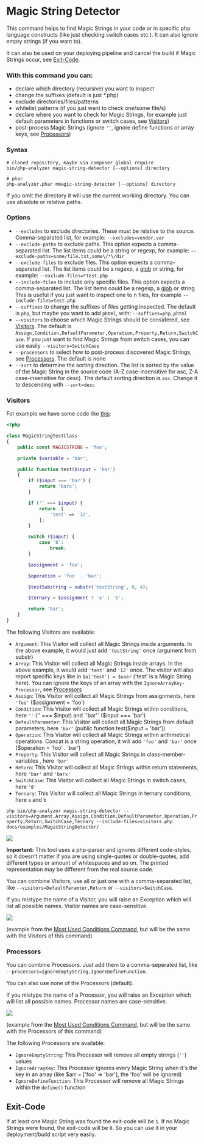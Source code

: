 # Magic String Detector

This command helps to find Magic Strings in your code or in specific php language constructs (like just checking switch cases etc.). It can also ignore empty strings (if you want to). 

It can also be used on your deploying pipeline and cancel the build if Magic Strings occur, see [Exit-Code](#exit-code).

### With this command you can:

- declare which directory (recursive) you want to inspect
- change the suffixes (default is just *.php)
- exclude directories/files/patterns
- whitelist patterns (if you just want to check one/some file/s)
- declare where you want to check for Magic Strings, for example just default parameters in functions or switch cases, see [Visitors](#visitors))
- post-process Magic Strings (ignore `''`, ignore define functions or array keys, see [Processors](#processors))

### Syntax

```shell script
# cloned repository, maybe via composer global require
bin/php-analyzer magic-string-detector [--options] directory

# phar
php-analyzer.phar mmagic-string-detector [--options] directory
```

If you omit the directory it will use the current working directory. You can use absolute or relative paths.

### Options

- `--excludes` to exclude directories. These must be relative to the source. Comma-separated list, for example: `--excludes=vendor,var`
- `--exclude-paths` to exclude paths. This option expects a comma-separated list. The list items could be a string or regexp, for example: `--exclude-paths=some/file.txt,some\/*\/dir`
- `--exclude-files` to exclude files. This option expects a comma-separated list. The list items could be a regexp, a [glob](https://www.php.net/glob) or string, for example: `--exclude-files=*Test.php`
- `--include-files` to include only specific files. This option expects a comma-separated list. The list items could be a regexp, a [glob](https://www.php.net/glob) or string. This is useful if you just want to inspect one to n files, for example `--include-files=test.php`
- `--suffixes` to change the suffixes of files getting inspected. The default is `php`, but maybe you want to add `phtml`, with: `--suffixes=php,phtml`
- `--visitors` to choose which Magic Strings should be considered, see [Visitors](#visitors). The default is `Assign,Condition,DefaultParameter,Operation,Property,Return,SwitchCase`. If you just want to find Magic Strings from switch cases, you can use easily `--visitors=SwitchCase`
- `--processors` to select how to post-process discovered Magic Strings, see [Processors](#processors). The default is none
- `--sort` to determine the sorting direction. The list is sorted by the value of the Magic String in the source code (A-Z case-insensitive for asc, Z-A case-insensitive for desc). The default sorting direction is `asc`. Change it to descending with `--sort=desc`

### Visitors
For example we have some code like [this](examples/MagicStringDetector/visitors.php):

```php
<?php

class MagicStringTestClass
{
    public const MAGICSTRING = 'foo';

    private $variable = 'bar';

    public function test($input = 'bar')
    {
        if ($input === 'bar') {
            return 'barx';
        }

        if ('' === $input) {
            return  [
                'test' => '12',
            ];
        }

        switch ($input) {
            case '8':
                break;
        }

        $assignment = 'foo';

        $operation = 'foo' . 'bar';

        $testSubstring = substr('testString', 0, 4);

        $ternary = $assignment ? 'a' : 'b';

        return 'bar';
    }
}
```

The following Visitors are available:
- `Argument`: This Visitor will collect all Magic Strings inside arguments. In the above example, it would just add `'testString'` once (argument from substr)
- `Array`: This Visitor will collect all Magic Strings inside arrays. In the above example, it would add `'test'` and `'12'` once. The visitor will also report specific keys like in `$a['test'] = $user` ('test' is a Magic String here). You can ignore the keys of an array with the `IgnoreArrayKey-Processor`, see [Processors](#processors)
- `Assign`: This Visitor will collect all Magic Strings from assignments, here `'foo'` ($assignment = 'foo') 
- `Condition`: This Visitor will collect all Magic Strings within conditions, here `''` ('' === $input) and `'bar'` ($input === 'bar')
- `DefaultParameter`: This Visitor will collect all Magic Strings from default parameters, here `'bar'` (public function test($input = 'bar'))
- `Operation`: This Visitor will collect all Magic Strings within arithmetical operations. Concat is a string operation, it will add `'foo'` and `'bar'` once ($operation = 'foo' . 'bar')
- `Property`: This Visitor will collect all Magic Strings in class-member-variables , here `'bar'`
- `Return`: This Visitor will collect all Magic Strings within return statements, here `'bar'` and `'barx'`
- `SwitchCase`: This Visitor will collect all Magic Strings in switch cases, here `'8'`
- `Ternary`: This Visitor will collect all Magic Strings in ternary conditions, here `a` and `b`

`php bin/php-analyzer magic-string-detector --visitors=Argument,Array,Assign,Condition,DefaultParameter,Operation,Property,Return,SwitchCase,Ternary --include-files=visitors.php docs/examples/MagicStringDetector/`

<img src="./images/MagicStringDetector/demo.png">

**Important:** This tool uses a php-parser and ignores different code-styles, so it doesn't matter if you are using single-quotes or double-quotes, add different types or amount of whitespaces and so on. The printed representation may be different from the real source code.

You can combine Visitors, use all or just one with a comma-separated list, like `--visitors=DefaultParamter,Return` or `--visitors=SwitchCase`.

If you mistype the name of a Visitor, you will raise an Exception which will list all possible names. Visitor names are case-sensitive.

<img src="./images/MostUsedConditions/visitorexception.png">

(example from the [Most Used Conditions Command](/docs/MostUsedConditions.md), but will be the same with the Visitors of this command)

### Processors

You can combine Processors. Just add them to a comma-seperated list, like <br>`--processors=IgnoreEmptyString,IgnoreDefineFunction`.

You can also use none of the Processors (default).

If you mistype the name of a Processor, you will raise an Exception which will list all possible names. Processor names are case-sensitive.

<img src="./images/MostUsedConditions/processorexception.png">

(example from the [Most Used Conditions Command](/docs/MostUsedConditions.md), but will be the same with the Processors of this command)

The following Processors are available:
- `IgnoreEmptyString`: This Processor will remove all empty strings (`''`) values
- `IgnoreArrayKey`: This Processor ignores every Magic String when it's the key in an array (like $arr = ['foo' => 'bar'], the 'foo' will be ignored)
- `IgnoreDefineFunction`: This Processor will remove all Magic Strings within the `define()` function

## Exit-Code
If at least one Magic String was found the exit-code will be `1`. If no Magic Strings were found, the exit-code will be `0`. So you can use it in your deployment/build script very easily.
